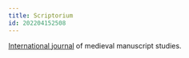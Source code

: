 ```yaml
---
title: Scriptorium
id: 202204152508
---
```


[International journal](http://www.scriptorium.be/index.php?lang=en) of medieval manuscript studies.
